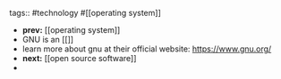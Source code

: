tags:: #technology #[[operating system]]
- **prev:** [[operating system]]
- GNU is an [[]]
- learn more about gnu at their official website: https://www.gnu.org/
- **next:** [[open source software]]
-